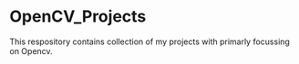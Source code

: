 # OpenCV_Projects
This respository contains collection of my projects with primarly focussing on Opencv.
